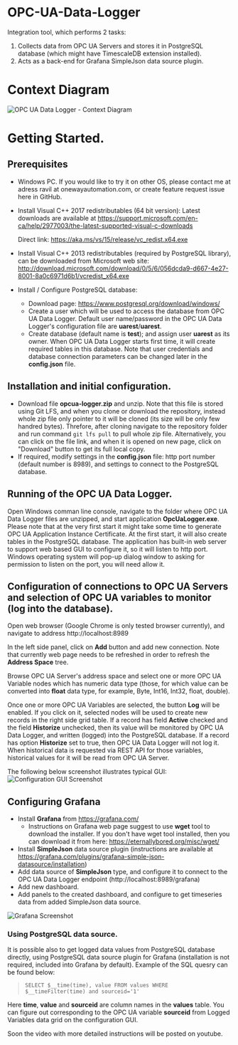 # OPC-UA-Data-Logger
Integration tool, which performs 2 tasks:
1. Collects data from OPC UA Servers and stores it in PostgreSQL database (which might have TimescaleDB extension installed).
2. Acts as a back-end for Grafana SimpleJson data source plugin.

# Context Diagram
![OPC UA Data Logger - Context Diagram](https://raw.githubusercontent.com/onewayautomation/OPC-UA-Data-Logger/master/ContextDiagram.png)

# Getting Started.

## Prerequisites

* Windows PC. 
  If you would like to try it on other OS, please contact me at adress ravil at onewayautomation.com, or create feature request issue here in GitHub. 

* Install Visual C++ 2017 redistributables (64 bit version):
  Latest downloads are available at https://support.microsoft.com/en-ca/help/2977003/the-latest-supported-visual-c-downloads
  
  Direct link: https://aka.ms/vs/15/release/vc_redist.x64.exe
* Install Visual C++ 2013 redistributables (required by PostgreSQL library), can be downloaded from Microsoft web site: http://download.microsoft.com/download/0/5/6/056dcda9-d667-4e27-8001-8a0c6971d6b1/vcredist_x64.exe

* Install / Configure PostgreSQL database:
  * Download page: https://www.postgresql.org/download/windows/ 
  * Create a user which will be used to access the database from OPC UA Data Logger. Default user name/password in the OPC UA Data Logger's configuration file are **uarest**/**uarest**.
  * Create database (default name is **test**); and assign user **uarest** as its owner. When OPC UA Data Logger starts first time, it will create required tables in this database. 
  Note that user credentials and database connection parameters can be changed later in the **config.json** file. 
 

## Installation and initial configuration.

* Download file **opcua-logger.zip** and unzip. 
  Note that this file is stored using Git LFS, and when you clone or download the repository, instead whole zip file only pointer to it will be cloned (its size will be only few handred bytes). Threfore, after cloning navigate to the repository folder and run command ``git lfs pull`` to pull whole zip file.
  Alternatively, you can click on the file link, and when it is opened on new page, click on "Download" button to get its full local copy.  
* If required, modify settings in the **config.json** file: http port number (default number is 8989), and settings to connect to the PostgreSQL database. 

## Running of the OPC UA Data Logger.

Open Windows comman line console, navigate to the folder where OPC UA Data Logger files are unzipped, and start application **OpcUaLogger.exe**. 
Please note that at the very first start it might take some time to generate OPC UA Application Instance Certificate.
At the first start, it will also create tables in the PostgreSQL database.
The application has built-in web server to support web based GUI to configure it, so it will listen to http port. Windows operating system will pop-up dialog window to asking for permission to listen on the port, you will need allow it.

## Configuration of connections to OPC UA Servers and selection of OPC UA variables to monitor (log into the database).

Open web browser (Google Chrome is only tested browser currently), and navigate to address http://localhost:8989

In the left side panel, click on **Add** button and add new connection. Note that currently web page needs to be refreshed in order to refresh the **Address Space** tree.

Browse OPC UA Server's address space and select one or more OPC UA Variable nodes which has numeric data type 
(those, for which value can be converted into **float** data type, for example, Byte, Int16, Int32, float, double).

Once one or more OPC UA Variables are selected, the button **Log** will be enabled. 
If you click on it, selected nodes will be used to create 
new records in the right side grid table. If a record has field **Active** checked and the field **Historize** 
unchecked, then its value will be monitored by OPC UA Data Logger, and written (logged) into the PostgreSQL 
database. 
If a record has option **Historize** set to true, then OPC UA Data Logger will not log it. When historical data 
is requested via REST API for those variables, historical values for it will be read from OPC UA Server. 

The following below screenshot illustrates typical GUI:
![Configuration GUI Screenshot](https://raw.githubusercontent.com/onewayautomation/OPC-UA-Data-Logger/master/Config-Gui-Screenshot.png)

## Configuring Grafana

* Install **Grafana** from https://grafana.com/
  * Instructions on Grafana web page suggest to use **wget** tool to download the installer. 
  If you don't have wget tool installed, then you can download it from here: https://eternallybored.org/misc/wget/
* Install **SimpleJson** data source plugin (instructions are available at https://grafana.com/plugins/grafana-simple-json-datasource/installation)
* Add data source of **SimpleJson** type, and configure it to connect to the OPC UA Data Logger endpoint (http://localhost:8989/grafana)
* Add new dashboard.
* Add panels to the created dashboard, and configure to get timeseries data from added SimpleJson data source.

![Grafana Screenshot](https://raw.githubusercontent.com/onewayautomation/OPC-UA-Data-Logger/master/Grafana-Screenshot.png)

### Using PostgreSQL data source.
It is possible also to get logged data values from PostgreSQL database directly, 
using PostgreSQL data source plugin for Grafana (installation is not required, included into Grafana by default).
Example of the SQL quesry can be found below:

>` SELECT
  $__time(time),
  value
FROM
  values
WHERE
  $__timeFilter(time) and sourceid='1'
`

Here **time**, **value** and **sourceid** are column names in the **values** table. 
You can figure out corresponding to the OPC UA variable **sourceid** from 
Logged Variables data grid on the configuration GUI.

Soon the video with more detailed instructions will be posted on youtube.











